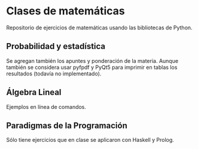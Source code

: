 # Clases de matemáticas
Repositorio de ejercicios de matemáticas usando las bibliotecas de Python.

## Probabilidad y estadística
Se agregan también los apuntes y ponderación de la materia. Aunque también se considera usar pyfpdf y PyQt5 para imprimir en tablas los resultados (todavía no implementado).

## Álgebra Lineal
Ejemplos en línea de comandos.

## Paradigmas de la Programación
Sólo tiene ejercicios que en clase se aplicaron con Haskell y Prolog.
